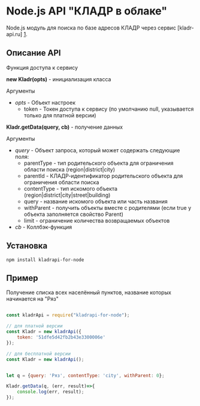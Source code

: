 Node.js API "КЛАДР в облаке"
============================

Node.js модуль для поиска по базе адресов КЛАДР через сервис [kladr-api.ru] [1].

Описание API
------------

Функция доступа к сервису


**new Kladr(opts)** - инициализация класса

Аргументы
* *opts* - Объект настроек
	* token - Токен доступа к сервису (по умолчанию null, указывается только для платной версии)
	
**Kladr.getData(query, cb)** - получение данных

Аргументы
* *query* - Объект запроса, который может содержать следующие поля:
	* parentType - тип родительского объекта для ограничения области поиска (region|district|city)
	* parentId - КЛАДР-идентификатор родительского объекта для ограничения области поиска
	* contentType - тип искомого объекта (region|district|city|street|building)
	* query - название искомого объекта или часть названия
	* withParent - получить объекты вместе с родителями (если true у объекта заполняется свойство Parent)
	* limit - ограничение количества возвращаемых объектов
* *cb* - Коллбэк-функция

Установка
---------

`````
npm install kladrapi-for-node
`````

Пример
------
Получение списка всех населённый пунктов, название которых начинается на "Ряз"
`````js

const kladrApi = require("kladrapi-for-node");

// для платной версии
const Kladr = new kladrApi({
    token: '51dfe5d42fb2b43e3300006e'
});

// для бесплатной версии
const Kladr = new kladrApi();


let q = {query: 'Ряз', contentType: 'city', withParent: 0};

Kladr.getData(q, (err, result)=>{
    console.log(err, result);
});

`````

[1]: http://kladr-api.ru/        "КЛАДР API"
